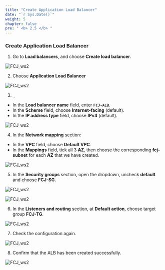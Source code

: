 ```yaml
---
title: "Create Application Load Balancer"
date: "`r Sys.Date()`"
weight: 5
chapter: false
pre: " <b> 2.5 </b> "
---
```


### Create Application Load Balancer

1. Go to **Load balancers**, and choose **Create load balancer**.

![FCJ_ws2](/FCJ-Workshop-2/images/2.prerequisite/12.png)

2. Choose **Application Load Balancer**

![FCJ_ws2](/FCJ-Workshop-2/images/2.prerequisite/13.png)

3. \_

- In the **Load balancer name** field, enter **`FCJ-ALB`**.
- In the **Scheme** field, choose **Internet-facing** (default).
- In the **IP address type** field, choose **IPv4** (default).

![FCJ_ws2](/FCJ-Workshop-2/images/2.prerequisite/14.png)

4. In the **Network mapping** section:

- In the **VPC** field, choose **Default VPC**.
- In the **Mappings** field, tick all 3 **AZ**, then choose the corresponding **fcj-subnet** for each **AZ** that we have created.

![FCJ_ws2](/FCJ-Workshop-2/images/2.prerequisite/15.png)

5. In the **Security groups** section, open the dropdown, uncheck **default** and choose **FCJ-SG**.

![FCJ_ws2](/FCJ-Workshop-2/images/2.prerequisite/16.png)

![FCJ_ws2](/FCJ-Workshop-2/images/2.prerequisite/17.png)

6. In the **Listeners and routing** section, at **Default action**, choose target group **FCJ-TG**.

![FCJ_ws2](/FCJ-Workshop-2/images/2.prerequisite/18.png)

7. Check the configuration again.

![FCJ_ws2](/FCJ-Workshop-2/images/2.prerequisite/19.png)

8. Confirm that the ALB has been created successfully.

![FCJ_ws2](/FCJ-Workshop-2/images/2.prerequisite/20.png)
